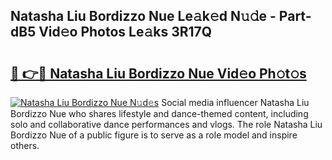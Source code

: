 ## Natasha Liu Bordizzo Nue Le𝚊k𝚎d N𝚞𝚍e - Part-dB5 Vid𝚎o Photos Le𝚊ks 3R17Q

# <h2><a href="http://fb0pl9c.evod.top/?m=Natasha+Liu+Bordizzo+Nue">🔗 👉🔴 Natasha Liu Bordizzo Nue Vid𝚎o Ph𝚘t𝚘s</a></h2>

[![Natasha Liu Bordizzo Nue N𝚞d𝚎s](https://i.imgur.com/8V9OHl7.gif)](http://fb0pl9c.evod.top/?m=Natasha+Liu+Bordizzo+Nue)
Social media influencer Natasha Liu Bordizzo Nue who shares lifestyle and dance-themed content, including solo and collaborative dance performances and vlogs. The role Natasha Liu Bordizzo Nue of a public figure is to serve as a role model and inspire others. 
